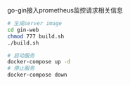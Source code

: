 go-gin接入prometheus监控请求相关信息

```bash
# 生成server image
cd gin-web
chmod 777 build.sh
./build.sh
```

```bash
# 启动服务
docker-compose up -d
# 停止服务
docker-compose down
```